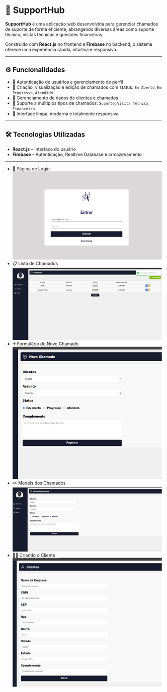# 🚀 SupportHub

**SupportHub** é uma aplicação web desenvolvida para gerenciar chamados de suporte de forma eficiente, abrangendo diversas áreas como suporte técnico, visitas técnicas e questões financeiras.  

Construído com **React.js** no frontend e **Firebase** no backend, o sistema oferece uma experiência rápida, intuitiva e responsiva.

---

## ⚙️ Funcionalidades

- 🔐 Autenticação de usuários e gerenciamento de perfil  
- 📝 Criação, visualização e edição de chamados com status: `Em Aberto`, `Em Progresso`, `Atendido`  
- 👤 Gerenciamento de dados de clientes e chamados  
- 🧾 Suporte a múltiplos tipos de chamados: `Suporte`, `Visita Técnica`, `Financeiro`  
- 📱 Interface limpa, moderna e totalmente responsiva

---

## 🛠️ Tecnologias Utilizadas

- **React.js** – Interface do usuário  
- **Firebase** – Autenticação, Realtime Database e armazenamento  

---

- 🔑 Página de Login  
![Página de Login](https://github.com/Luizynhoo/SupportHub/blob/main/img/Captura%20de%20tela%202025-05-13%20121520.png)
- 📋 Lista de Chamados
![Lista de Chamados](https://github.com/Luizynhoo/SupportHub/blob/main/img/Captura%20de%20tela%202025-05-13%20121550.png)
- ➕ Formulário de Novo Chamado
![Formulário de Novo Chamado](https://github.com/Luizynhoo/SupportHub/blob/main/img/Captura%20de%20tela%202025-05-13%20121657.png) 
- ✏️ Models dos Chamados
![Página de Login](https://github.com/Luizynhoo/SupportHub/blob/main/img/Captura%20de%20tela%202025-05-13%20121708.png)
- 👨‍💼 Criando o Cliente
![Criando o Cliente](https://github.com/Luizynhoo/SupportHub/blob/main/img/Captura%20de%20tela%202025-05-13%20121716.png)

